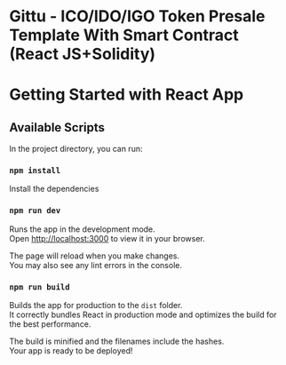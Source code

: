 # Gittu - ICO/IDO/IGO Token Presale Template With Smart Contract (React JS+Solidity)

# Getting Started with React App

## Available Scripts

In the project directory, you can run:

### `npm install`

Install the dependencies

### `npm run dev`

Runs the app in the development mode.\
Open [http://localhost:3000](http://localhost:3000) to view it in your browser.

The page will reload when you make changes.\
You may also see any lint errors in the console.

### `npm run build`

Builds the app for production to the `dist` folder.\
It correctly bundles React in production mode and optimizes the build for the best performance.

The build is minified and the filenames include the hashes.\
Your app is ready to be deployed!